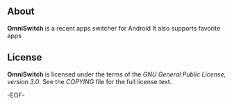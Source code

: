 About
-----

**OmniSwitch** is a recent apps switcher for Android
It also supports favorite apps


License
-------

**OmniSwitch** is licensed under the terms of the *GNU General Public License,
version 3.0*. See the *COPYING* file for the full license text.


-EOF-
